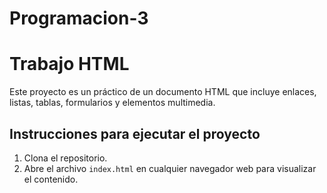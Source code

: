 ﻿# Programacion-3
# Trabajo HTML

Este proyecto es un práctico de un documento HTML que incluye enlaces, listas, tablas, formularios y elementos multimedia.

## Instrucciones para ejecutar el proyecto

1. Clona el repositorio.
2. Abre el archivo `index.html` en cualquier navegador web para visualizar el contenido.

